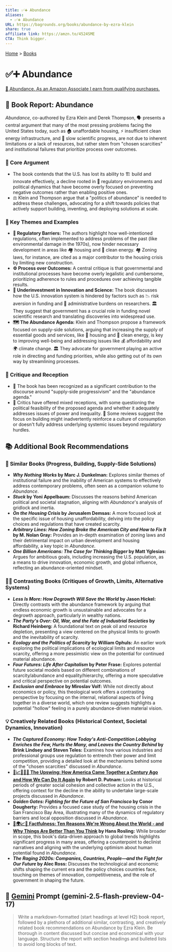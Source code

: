```yaml
---
title: ✅➕ Abundance
aliases:
  - ✅➕ Abundance
URL: https://bagrounds.org/books/abundance-by-ezra-klein
share: true
affiliate link: https://amzn.to/4524SME
CTA: Think bigger.
---
```

[Home](../index.md) > [Books](./index.md)  
# ✅➕ Abundance  
[🛒 Abundance. As an Amazon Associate I earn from qualifying purchases.](https://amzn.to/4524SME)  
  
## 📖 Book Report: Abundance  
  
*Abundance*, co-authored by Ezra Klein and Derek Thompson, 🗣️ presents a central argument that many of the most pressing problems facing the United States today, such as 🏠 unaffordable housing, ⚡ insufficient clean energy infrastructure, and 🔬 slow scientific progress, are not due to inherent limitations or a lack of resources, but rather stem from "chosen scarcities" and institutional failures that prioritize process over outcomes.  
  
### 🎯 Core Argument  
  
* The book contends that the U.S. has lost its ability to 🏗️ build and innovate effectively, a decline rooted in 📜 regulatory environments and political dynamics that have become overly focused on preventing negative outcomes rather than enabling positive ones.  
* ⚖️ Klein and Thompson argue that a "politics of abundance" is needed to address these challenges, advocating for a shift towards policies that actively support building, inventing, and deploying solutions at scale.  
  
### 🔑 Key Themes and Examples  
  
* **🚧 Regulatory Barriers:** The authors highlight how well-intentioned regulations, often implemented to address problems of the past (like environmental damage in the 1970s), now hinder necessary development in areas like 🏘️ housing and 🔆 clean energy. 🏘️ Zoning laws, for instance, are cited as a major contributor to the housing crisis by limiting new construction.  
* **⚙️ Process over Outcomes:** A central critique is that governmental and institutional processes have become overly legalistic and cumbersome, prioritizing adherence to rules and procedures over achieving tangible results.  
* **🔬 Underinvestment in Innovation and Science:** The book discusses how the U.S. innovation system is hindered by factors such as 📉 risk aversion in funding and 💼 administrative burdens on researchers. 🏛️ They suggest that government has a crucial role in funding novel scientific research and translating discoveries into widespread use.  
* **🗺️ The Abundance Agenda:** Klein and Thompson propose a framework focused on supply-side solutions, arguing that increasing the supply of essential goods and services, like 🏡 housing and 🔆 clean energy, is key to improving well-being and addressing issues like 💰 affordability and 🌍 climate change. 🏛️ They advocate for government playing an active role in directing and funding priorities, while also getting out of its own way by streamlining processes.  
  
### 🧐 Critique and Reception  
  
* 📰 The book has been recognized as a significant contribution to the discourse around "supply-side progressivism" and the "abundance agenda."  
* 🤔 Critics have offered mixed receptions, with some questioning the political feasibility of the proposed agenda and whether it adequately addresses issues of power and inequality. 💬 Some reviews suggest the focus on building might inadvertently reinforce a culture of consumption or doesn't fully address underlying systemic issues beyond regulatory hurdles.  
  
## 📚 Additional Book Recommendations  
  
### 🤝 Similar Books (Progress, Building, Supply-Side Solutions)  
  
* **_Why Nothing Works_ by Marc J. Dunkelman:** Explores similar themes of institutional failure and the inability of American systems to effectively address contemporary problems, often seen as a companion volume to *Abundance*.  
* **_Stuck_ by Yoni Appelbaum:** Discusses the reasons behind American political and societal stagnation, aligning with *Abundance*'s analysis of gridlock and inertia.  
* **_On the Housing Crisis_ by Jerusalem Demsas:** A more focused look at the specific issue of housing unaffordability, delving into the policy choices and regulations that have created scarcity.  
* **_Arbitrary Lines: How Zoning Broke the American City and How to Fix It_ by M. Nolan Gray:** Provides an in-depth examination of zoning laws and their detrimental impact on urban development and housing affordability, a key topic in *Abundance*.  
* **_One Billion Americans: The Case for Thinking Bigger_ by Matt Yglesias:** Argues for ambitious goals, including increasing the U.S. population, as a means to drive innovation, economic growth, and global influence, reflecting an abundance-oriented mindset.  
  
### 🙅‍♀️ Contrasting Books (Critiques of Growth, Limits, Alternative Systems)  
  
* **_Less Is More: How Degrowth Will Save the World_ by Jason Hickel:** Directly contrasts with the abundance framework by arguing that endless economic growth is unsustainable and advocates for a degrowth approach, particularly in wealthy nations.  
* **_The Party's Over: Oil, War, and the Fate of Industrial Societies_ by Richard Heinberg:** A foundational text on peak oil and resource depletion, presenting a view centered on the physical limits to growth and the inevitability of scarcity.  
* **_Ecology and the Politics of Scarcity_ by William Ophuls:** An earlier work exploring the political implications of ecological limits and resource scarcity, offering a more pessimistic view on the potential for continued material abundance.  
* **_Four Futures: Life After Capitalism_ by Peter Frase:** Explores potential future societal models based on different combinations of scarcity/abundance and equality/hierarchy, offering a more speculative and critical perspective on potential outcomes.  
* **_Exclusion and Embrace_ by Miroslav Volf:** While not directly about economics or policy, this theological work offers a contrasting perspective by focusing on the internal, relational aspects of living together in a diverse world, which one review suggests highlights a potential "hollow" feeling in a purely abundance-driven material vision.  
  
### 💡 Creatively Related Books (Historical Context, Societal Dynamics, Innovation)  
  
* **_The Captured Economy: How Today's Anti-Competition Lobbying Enriches the Few, Hurts the Many, and Leaves the Country Behind_ by Brink Lindsey and Steven Teles:** Examines how various industries and professional groups use regulation to entrench their power and limit competition, providing a detailed look at the mechanisms behind some of the "chosen scarcities" discussed in *Abundance*.  
* **[🤝📈🇺🇸🔁 The Upswing: How America Came Together a Century Ago and How We Can Do It Again](./the-upswing.md) by Robert D. Putnam:** Looks at historical periods of greater social cohesion and collective action in the U.S., offering context for the decline in the ability to undertake large-scale projects discussed in *Abundance*.  
* **_Golden Gates: Fighting for the Future of San Francisco_ by Conor Dougherty:** Provides a focused case study of the housing crisis in the San Francisco Bay Area, illustrating many of the dynamics of regulatory barriers and local opposition discussed in *Abundance*.  
* **[🤔🌍📈✅ Factfulness: Ten Reasons We're Wrong About the World - and Why Things Are Better Than You Think](./factfulness.md) by Hans Rosling:** While broader in scope, this book's data-driven approach to global trends highlights significant progress in many areas, offering a counterpoint to declinist narratives and aligning with the underlying optimism about human potential found in *Abundance*.  
* **_The Raging 2020s: Companies, Countries, People—and the Fight for Our Future_ by Alec Ross:** Discusses the technological and economic shifts shaping the current era and the policy choices countries face, touching on themes of innovation, competitiveness, and the role of government in shaping the future.  
  
## 💬 [Gemini](../software/gemini.md) Prompt (gemini-2.5-flash-preview-04-17)  
> Write a markdown-formatted (start headings at level H2) book report, followed by a plethora of additional similar, contrasting, and creatively related book recommendations on Abundance by Ezra Klein. Be thorough in content discussed but concise and economical with your language. Structure the report with section headings and bulleted lists to avoid long blocks of text.